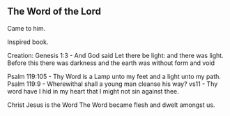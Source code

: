 ## The Word of the Lord
Came to him.

Inspired book.

Creation: Genesis 1:3 - And God said Let there be light: and there was light.
Before this there was darkness and the earth was without form and void

Psalm 119:105 - Thy Word is a Lamp unto my feet and a light unto my path.
Psalm 119:9 - Wherewithal shall a young man cleanse his way?
vs11 - Thy word have I hid in my heart that I might not sin against thee.

Christ Jesus is the Word
The Word became flesh and dwelt amongst us.

